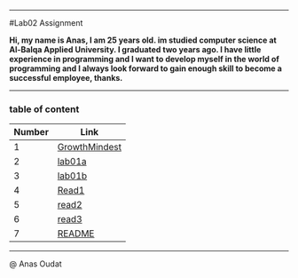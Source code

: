   ----------------
  
#Lab02 Assignment

**Hi, my name is Anas, I am 25 years old. im studied computer science at Al-Balqa Applied University. I graduated two years ago. I have little experience in programming and I want to develop myself in the world of programming and I always look forward to gain enough skill to become a successful employee, thanks.**

  ----------------

  ### table of content

Number  | Link
------------- | -------------
|1| [GrowthMindest](https://anasahmad96.github.io/Reading-notes/GrowthMindest) |
|2| [lab01a](https://anasahmad96.github.io/Reading-notes/lab01a) |
|3| [lab01b](https://anasahmad96.github.io/Reading-notes/lab01b) |
|4| [Read1](https://anasahmad96.github.io/Reading-notes/Read1) |
|5| [read2](https://anasahmad96.github.io/Reading-notes/read2) |
|6| [read3](https://anasahmad96.github.io/Reading-notes/read03) |	
|7| [README](https://anasahmad96.github.io/Reading-notes/)|

  ----------------
  @ Anas Oudat
